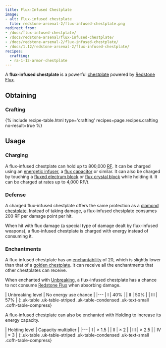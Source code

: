 ```yaml
---
title: Flux-Infused Chestplate
image:
- alt: Flux-infused chestplate
  file: redstone-arsenal-2/flux-infused-chestplate.png
redirect_from:
- /docs/flux-infused-chestplate/
- /docs/redstone-arsenal/flux-infused-chestplate/
- /docs/redstone-arsenal-2/flux-infused-chestplate/
- /docs/1.12/redstone-arsenal-2/flux-infused-chestplate/
recipes:
  crafting:
  - ra-1-12-armor-chestplate
---
```


A **flux-infused chestplate** is a powerful
[chestplate](https://minecraft.wiki/w/Chestplate) powered by [Redstone
Flux](/docs/redstone-flux/).


Obtaining
---------

### Crafting
{% include recipe-table.html type='crafting' recipes=page.recipes.crafting no-result=true %}


Usage
-----

### Charging
A flux-infused chestplate can hold up to 800,000 [RF](/docs/redstone-flux/).
It can be charged using an [energetic
infuser](../../thermal-expansion/energetic-infuser/), a [flux
capacitor](../../thermal-expansion/flux-capacitor/) or similar. It can also be
charged by touching a [fluxed electrum block](../fluxed-electrum-block/) or
[flux crystal block](../flux-crystal-block) while holding it. It can be charged
at rates up to 4,000 RF/t.

### Defense
A charged flux-infused chestplate offers the same protection as a [diamond
chestplate](https://minecraft.wiki/w/Diamond_Chestplate). Instead of
taking damage, a flux-infused chestplate consumes 200 RF per damage point per
hit.

When hit with flux damage (a special type of damage dealt by flux-infused
weapons), a flux-infused chestplate is charged with energy instead of consuming
it.

### Enchantments
A flux-infused chestplate has an
[enchantability](https://minecraft.wiki/w/Enchantability) of 20, which is
slightly lower than that of a [golden
chestplate](https://minecraft.wiki/w/Golden_Chestplate). It can receive
all the enchantments that other chestplates can receive.

When enchanted with [Unbreaking](https://minecraft.wiki/w/Unbreaking), a
flux-infused chestplate has a chance to not consume [Redstone
Flux](/docs/redstone-flux/) when absorbing damage.

| Unbreaking level | No energy use chance |
|---
| I | 40% |
| II | 50% |
| III | 57% |
{:.uk-table .uk-table-striped .uk-table-condensed .uk-text-small .cofh-table-compress}

A flux-infused chestplate can also be enchanted with
[Holding](../../cofh-core/holding/) to increase its energy capacity.

| Holding level | Capacity multiplier |
|---
| I | × 1.5 |
| II | × 2 |
| III | × 2.5 |
| IV | × 3 |
{:.uk-table .uk-table-striped .uk-table-condensed .uk-text-small .cofh-table-compress}
